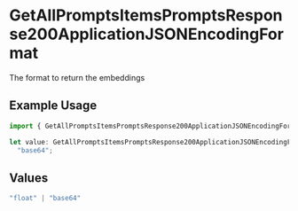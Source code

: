 # GetAllPromptsItemsPromptsResponse200ApplicationJSONEncodingFormat

The format to return the embeddings

## Example Usage

```typescript
import { GetAllPromptsItemsPromptsResponse200ApplicationJSONEncodingFormat } from "orq-poc-typescript-multi-env-version/models/operations";

let value: GetAllPromptsItemsPromptsResponse200ApplicationJSONEncodingFormat =
  "base64";
```

## Values

```typescript
"float" | "base64"
```